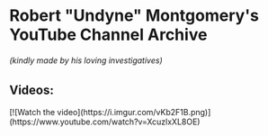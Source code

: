<h1>Robert "Undyne" Montgomery's YouTube Channel Archive</h1>
<h6>(kindly made by his loving investigatives)</h6>

<h2>Videos:</h2>
[![Watch the video](https://i.imgur.com/vKb2F1B.png)](https://www.youtube.com/watch?v=XcuzlxXL8OE)
